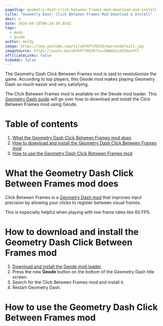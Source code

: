 ```yaml
---
pageSlug: geometry-dash-click-between-frames-mod-download-and-install
title: "Geometry Dash: Click Between Frames Mod Download & Install"
desc: a
date: 2024-04-18T06:24:50.854Z
tags:
  - mods
  - guide
author: moldy
image: https://img.youtube.com/vi/xO7kPl7OSS8/maxresdefault.jpg
imageSource: https://youtu.be/xO7kPl7OSS8?si=ZWAKbCLmISUunfCt
affiliateLinks: false
hideAds: false
---
```

The Geometry Dash Click Between Frames mod is said to revolutionize the game. According to top players, this Geode mod makes playing Geometry Dash so much easier and very satisfying.

The Click Between Frames mod is available on the Geode mod loader. This [Geometry Dash guide](/categories/guide/) will go over how to download and install the Click Between Frames mod using Geode.

# Table of contents

1. [What the Geometry Dash Click Between Frames mod does](#what-the-geometry-dash-click-between-frames-mod-does)
2. [How to download and install the Geometry Dash Click Between Frames mod](#how-to-download-and-install-the-geometry-dash-click-between-frames-mod)
3. [How to use the Geometry Dash Click Between Frames mod](#how-to-use-the-geometry-dash-click-between-frames-mod)

# What the Geometry Dash Click Between Frames mod does

Click Between Frames is a [Geometry Dash mod](/categories/mods/) that improves input precision by allowing your clicks to register between visual frames.

This is especially helpful when playing with low frame rates like 60 FPS.

# How to download and install the Geometry Dash Click Between Frames mod

1. [Download and install the Geode mod loader](/posts/geometry-dash-geode-how-to-download-and-install/).
2. Press the new **Geode** button on the bottom of the Geometry Dash title screen.
3. Search for the Click Between Frames mod and install it.
4. Restart Geometry Dash.

# How to use the Geometry Dash Click Between Frames mod